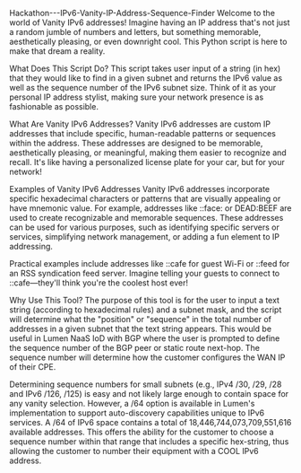 Hackathon---IPv6-Vanity-IP-Address-Sequence-Finder
Welcome to the world of Vanity IPv6 addresses! Imagine having an IP address that's not just a random jumble of numbers and letters, but something memorable, aesthetically pleasing, or even downright cool. This Python script is here to make that dream a reality.

What Does This Script Do?
This script takes user input of a string (in hex) that they would like to find in a given subnet and returns the IPv6 value as well as the sequence number of the IPv6 subnet size. Think of it as your personal IP address stylist, making sure your network presence is as fashionable as possible.

What Are Vanity IPv6 Addresses?
Vanity IPv6 addresses are custom IP addresses that include specific, human-readable patterns or sequences within the address. These addresses are designed to be memorable, aesthetically pleasing, or meaningful, making them easier to recognize and recall. It's like having a personalized license plate for your car, but for your network!

Examples of Vanity IPv6 Addresses
Vanity IPv6 addresses incorporate specific hexadecimal characters or patterns that are visually appealing or have mnemonic value. For example, addresses like ::face: or DEAD:BEEF are used to create recognizable and memorable sequences. These addresses can be used for various purposes, such as identifying specific servers or services, simplifying network management, or adding a fun element to IP addressing.

Practical examples include addresses like ::cafe for guest Wi-Fi or ::feed for an RSS syndication feed server. Imagine telling your guests to connect to ::cafe—they'll think you're the coolest host ever!

Why Use This Tool?
The purpose of this tool is for the user to input a text string (according to hexadecimal rules) and a subnet mask, and the script will determine what the "position" or "sequence" in the total number of addresses in a given subnet that the text string appears. This would be useful in Lumen NaaS IoD with BGP where the user is prompted to define the sequence number of the BGP peer or static route next-hop. The sequence number will determine how the customer configures the WAN IP of their CPE.

Determining sequence numbers for small subnets (e.g., IPv4 /30, /29, /28 and IPv6 /126, /125) is easy and not likely large enough to contain space for any vanity selection. However, a /64 option is available in Lumen's implementation to support auto-discovery capabilities unique to IPv6 services. A /64 of IPv6 space contains a total of 18,446,744,073,709,551,616 available addresses. This offers the ability for the customer to choose a sequence number within that range that includes a specific hex-string, thus allowing the customer to number their equipment with a COOL IPv6 address.
